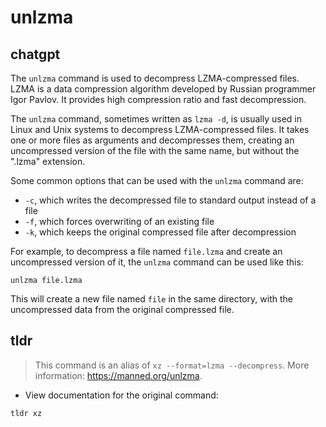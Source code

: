 # unlzma 
## chatgpt 
The `unlzma` command is used to decompress LZMA-compressed files. LZMA is a data compression algorithm developed by Russian programmer Igor Pavlov. It provides high compression ratio and fast decompression.

The `unlzma` command, sometimes written as `lzma -d`, is usually used in Linux and Unix systems to decompress LZMA-compressed files. It takes one or more files as arguments and decompresses them, creating an uncompressed version of the file with the same name, but without the ".lzma" extension.

Some common options that can be used with the `unlzma` command are:

- `-c`, which writes the decompressed file to standard output instead of a file
- `-f`, which forces overwriting of an existing file
- `-k`, which keeps the original compressed file after decompression

For example, to decompress a file named `file.lzma` and create an uncompressed version of it, the `unlzma` command can be used like this:

```
unlzma file.lzma
```

This will create a new file named `file` in the same directory, with the uncompressed data from the original compressed file. 

## tldr 
 
> This command is an alias of `xz --format=lzma --decompress`.
> More information: <https://manned.org/unlzma>.

- View documentation for the original command:

`tldr xz`

